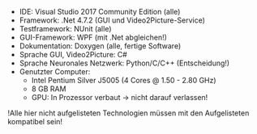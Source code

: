 - IDE: 
    Visual Studio 2017 Community Edition (alle)
- Framework: 
    .Net 4.7.2 (GUI und Video2Picture-Service)
- Testframework:
    NUnit (alle)
- GUI-Framework: 
    WPF (mit .Net abgleichen!)
- Dokumentation: 
    Doxygen (alle, fertige Software)
- Sprache GUI, Video2Picture: 
    C#
- Sprache Neuronales Netzwerk: 
    Python/C/C++ (Entscheidung!)
- Genutzter Computer: 
    - Intel Pentium Silver J5005 (4 Cores @ 1.50 - 2.80 GHz)
    - 8 GB RAM
    - GPU: In Prozessor verbaut -> nicht darauf verlassen!

 !Alle hier nicht aufgelisteten Technologien müssen mit den Aufgelisteten kompatibel sein!